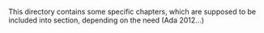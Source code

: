 This directory contains some specific chapters, which are supposed to be included into section,
depending on the need (Ada 2012...)
